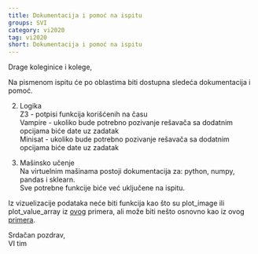 ```yaml
---
title: Dokumentacija i pomoć na ispitu
groups: SVI
category: vi2020
tag: vi2020
short: Dokumentacija i pomoć na ispitu
---
```


Drage koleginice i kolege,  

Na pismenom ispitu će po oblastima biti dostupna sledeća dokumentacija i pomoć.  

2. Logika  
Z3 - potpisi funkcija korišćenih na času  
Vampire - ukoliko bude potrebno pozivanje rešavača sa dodatnim opcijama biće date uz zadatak  
Minisat - ukoliko bude potrebno pozivanje rešavača sa dodatnim opcijama biće date uz zadatak  

3. Mašinsko učenje  
Na virtuelnim mašinama postoji dokumentacija za: python, numpy, pandas i sklearn.  
Sve potrebne funkcije biće već uključene na ispitu.  

Iz vizuelizacije podataka neće biti funkcija kao što su plot_image ili plot_value_array iz [ovog](https://github.com/matfvi/vi/blob/master/2020.2021/11_neuronske_mreze/01_tf_keras_fashion_mnist.ipynb
) primera, ali može biti nešto osnovno kao iz ovog [primera](https://github.com/matfvi/vi/blob/master/2020.2021/11_neuronske_mreze/02_tf_keras_fuel.ipynb
).

Srdačan pozdrav,  
VI tim

